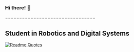 ### Hi there! 👋
================================

Student in Robotics and Digital Systems 
--------------------------------------
[![Readme Quotes](https://quotes-github-readme.vercel.app/api?type=horizontal&theme=dark?quote=YourQuote?author=loremipsum)](https://github.com/piyushsuthar/github-readme-quotes)



